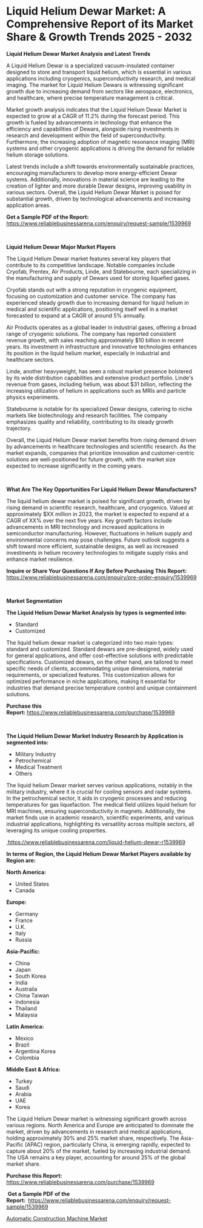 <p><h1>Liquid Helium Dewar Market: A Comprehensive Report of its Market Share & Growth Trends 2025 - 2032</h1></p><p><strong>Liquid Helium Dewar Market Analysis and Latest Trends</strong></p>
<p><p>A Liquid Helium Dewar is a specialized vacuum-insulated container designed to store and transport liquid helium, which is essential in various applications including cryogenics, superconductivity research, and medical imaging. The market for Liquid Helium Dewars is witnessing significant growth due to increasing demand from sectors like aerospace, electronics, and healthcare, where precise temperature management is critical.</p><p>Market growth analysis indicates that the Liquid Helium Dewar Market is expected to grow at a CAGR of 11.2% during the forecast period. This growth is fueled by advancements in technology that enhance the efficiency and capabilities of Dewars, alongside rising investments in research and development within the field of superconductivity. Furthermore, the increasing adoption of magnetic resonance imaging (MRI) systems and other cryogenic applications is driving the demand for reliable helium storage solutions.</p><p>Latest trends include a shift towards environmentally sustainable practices, encouraging manufacturers to develop more energy-efficient Dewar systems. Additionally, innovations in material science are leading to the creation of lighter and more durable Dewar designs, improving usability in various sectors. Overall, the Liquid Helium Dewar Market is poised for substantial growth, driven by technological advancements and increasing application areas.</p></p>
<p><strong>Get a Sample PDF of the Report:&nbsp;</strong> <a href="https://www.reliablebusinessarena.com/enquiry/request-sample/1539969?utm_campaign=2390&utm_medium=2&utm_source=Github&utm_content=ia&utm_term=20022025&utm_id=liquid-helium-dewar">https://www.reliablebusinessarena.com/enquiry/request-sample/1539969</a></p>
<p>&nbsp;</p>
<p><strong>Liquid Helium Dewar Major Market Players</strong></p>
<p><p>The Liquid Helium Dewar market features several key players that contribute to its competitive landscape. Notable companies include Cryofab, Prentex, Air Products, Linde, and Statebourne, each specializing in the manufacturing and supply of Dewars used for storing liquefied gases.</p><p>Cryofab stands out with a strong reputation in cryogenic equipment, focusing on customization and customer service. The company has experienced steady growth due to increasing demand for liquid helium in medical and scientific applications, positioning itself well in a market forecasted to expand at a CAGR of around 5% annually.</p><p>Air Products operates as a global leader in industrial gases, offering a broad range of cryogenic solutions. The company has reported consistent revenue growth, with sales reaching approximately $10 billion in recent years. Its investment in infrastructure and innovative technologies enhances its position in the liquid helium market, especially in industrial and healthcare sectors.</p><p>Linde, another heavyweight, has seen a robust market presence bolstered by its wide distribution capabilities and extensive product portfolio. Linde's revenue from gases, including helium, was about $31 billion, reflecting the increasing utilization of helium in applications such as MRIs and particle physics experiments.</p><p>Statebourne is notable for its specialized Dewar designs, catering to niche markets like biotechnology and research facilities. The company emphasizes quality and reliability, contributing to its steady growth trajectory.</p><p>Overall, the Liquid Helium Dewar market benefits from rising demand driven by advancements in healthcare technologies and scientific research. As the market expands, companies that prioritize innovation and customer-centric solutions are well-positioned for future growth, with the market size expected to increase significantly in the coming years.</p></p>
<p>&nbsp;</p>
<p><strong>What Are The Key Opportunities For Liquid Helium Dewar Manufacturers?</strong></p>
<p><p>The liquid helium dewar market is poised for significant growth, driven by rising demand in scientific research, healthcare, and cryogenics. Valued at approximately $XX million in 2023, the market is expected to expand at a CAGR of XX% over the next five years. Key growth factors include advancements in MRI technology and increased applications in semiconductor manufacturing. However, fluctuations in helium supply and environmental concerns may pose challenges. Future outlook suggests a shift toward more efficient, sustainable designs, as well as increased investments in helium recovery technologies to mitigate supply risks and enhance market resilience.</p></p>
<p><strong>Inquire or Share Your Questions If Any Before Purchasing This Report:</strong> <a href="https://www.reliablebusinessarena.com/enquiry/pre-order-enquiry/1539969?utm_campaign=2390&utm_medium=2&utm_source=Github&utm_content=ia&utm_term=20022025&utm_id=liquid-helium-dewar">https://www.reliablebusinessarena.com/enquiry/pre-order-enquiry/1539969</a></p>
<p>&nbsp;</p>
<p><strong>Market Segmentation</strong></p>
<p><strong>The Liquid Helium Dewar Market Analysis by types is segmented into:</strong></p>
<p><ul><li>Standard</li><li>Customized</li></ul></p>
<p><p>The liquid helium dewar market is categorized into two main types: standard and customized. Standard dewars are pre-designed, widely used for general applications, and offer cost-effective solutions with predictable specifications. Customized dewars, on the other hand, are tailored to meet specific needs of clients, accommodating unique dimensions, material requirements, or specialized features. This customization allows for optimized performance in niche applications, making it essential for industries that demand precise temperature control and unique containment solutions.</p></p>
<p><strong>Purchase this Report:&nbsp;</strong><a href="https://www.reliablebusinessarena.com/purchase/1539969?utm_campaign=2390&utm_medium=2&utm_source=Github&utm_content=ia&utm_term=20022025&utm_id=liquid-helium-dewar">https://www.reliablebusinessarena.com/purchase/1539969</a></p>
<p>&nbsp;</p>
<p><strong>The Liquid Helium Dewar Market Industry Research by Application is segmented into:</strong></p>
<p><ul><li>Military Industry</li><li>Petrochemical</li><li>Medical Treatment</li><li>Others</li></ul></p>
<p><p>The liquid helium Dewar market serves various applications, notably in the military industry, where it is crucial for cooling sensors and radar systems. In the petrochemical sector, it aids in cryogenic processes and reducing temperatures for gas liquefaction. The medical field utilizes liquid helium for MRI machines, ensuring superconductivity in magnets. Additionally, the market finds use in academic research, scientific experiments, and various industrial applications, highlighting its versatility across multiple sectors, all leveraging its unique cooling properties.</p></p>
<p><a href="https://www.reliablebusinessarena.com/liquid-helium-dewar-r1539969?utm_campaign=2390&utm_medium=2&utm_source=Github&utm_content=ia&utm_term=20022025&utm_id=liquid-helium-dewar">&nbsp;https://www.reliablebusinessarena.com/liquid-helium-dewar-r1539969</a></p>
<p><strong>In terms of Region, the Liquid Helium Dewar Market Players available by Region are:</strong></p>
<p>
    <p> <strong> North America: </strong>
        <ul>
            <li>United States</li>
            <li>Canada</li>
        </ul>
        </p> 
    <p> <strong> Europe: </strong>
        <ul>
            <li>Germany</li>
            <li>France</li>
            <li>U.K.</li>
            <li>Italy</li>
            <li>Russia</li>
        </ul>
        </p> 
    <p> <strong> Asia-Pacific: </strong>
        <ul>
            <li>China</li>
            <li>Japan</li>
            <li>South Korea</li>
            <li>India</li>
            <li>Australia</li>
            <li>China Taiwan</li>
            <li>Indonesia</li>
            <li>Thailand</li>
            <li>Malaysia</li>
        </ul>
        </p> 
    <p> <strong> Latin America: </strong>
        <ul>
            <li>Mexico</li>
            <li>Brazil</li>
            <li>Argentina Korea</li>
            <li>Colombia</li>
        </ul>
        </p> 
    <p> <strong> Middle East & Africa: </strong>
        <ul>
            <li>Turkey</li>
            <li>Saudi</li>
            <li>Arabia</li>
            <li>UAE</li>
            <li>Korea</li>
        </ul>
    </p>
    </p>
<p><p>The Liquid Helium Dewar market is witnessing significant growth across various regions. North America and Europe are anticipated to dominate the market, driven by advancements in research and medical applications, holding approximately 30% and 25% market share, respectively. The Asia-Pacific (APAC) region, particularly China, is emerging rapidly, expected to capture about 20% of the market, fueled by increasing industrial demand. The USA remains a key player, accounting for around 25% of the global market share.</p></p>
<p><strong>Purchase this Report: </strong><a href="https://www.reliablebusinessarena.com/purchase/1539969?utm_campaign=2390&utm_medium=2&utm_source=Github&utm_content=ia&utm_term=20022025&utm_id=liquid-helium-dewar">https://www.reliablebusinessarena.com/purchase/1539969</a></p>
<p>&nbsp;<strong>Get a Sample PDF of the Report:&nbsp;&nbsp;</strong><a href="https://www.reliablebusinessarena.com/enquiry/request-sample/1539969?utm_campaign=2390&utm_medium=2&utm_source=Github&utm_content=ia&utm_term=20022025&utm_id=liquid-helium-dewar">https://www.reliablebusinessarena.com/enquiry/request-sample/1539969</a></p>
<p><strong></strong></p>
<p><p><a href="https://github.com/ovtkosle/Market-Research-Report-List-1/blob/main/automatic-construction-machine-market.md?utm_campaign=2390&utm_medium=2&utm_source=Github&utm_content=ia&utm_term=20022025&utm_id=liquid-helium-dewar">Automatic Construction Machine Market</a></p></p>